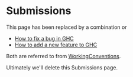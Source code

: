 # Submissions


This page has been replaced by a combination or

- [How to fix a bug in GHC](working-conventions/fixing-bugs)
- [How to add a new feature to GHC](working-conventions/adding-features)


Both are referred to from [WorkingConventions](working-conventions). 


Ultimately we'll delete this Submissions page.
